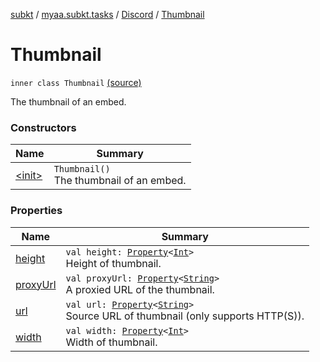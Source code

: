 [subkt](../../../index.md) / [myaa.subkt.tasks](../../index.md) / [Discord](../index.md) / [Thumbnail](./index.md)

# Thumbnail

`inner class Thumbnail` [(source)](https://github.com/Myaamori/SubKt/blob/0.1.8/src/main/kotlin/myaa/subkt/tasks/discordtask.kt#L115)

The thumbnail of an embed.

### Constructors

| Name | Summary |
|---|---|
| [&lt;init&gt;](-init-.md) | `Thumbnail()`<br>The thumbnail of an embed. |

### Properties

| Name | Summary |
|---|---|
| [height](height.md) | `val height: `[`Property`](https://docs.gradle.org/current/javadoc/org/gradle/api/provider/Property.html)`<`[`Int`](https://kotlinlang.org/api/latest/jvm/stdlib/kotlin/-int/index.html)`>`<br>Height of thumbnail. |
| [proxyUrl](proxy-url.md) | `val proxyUrl: `[`Property`](https://docs.gradle.org/current/javadoc/org/gradle/api/provider/Property.html)`<`[`String`](https://kotlinlang.org/api/latest/jvm/stdlib/kotlin/-string/index.html)`>`<br>A proxied URL of the thumbnail. |
| [url](url.md) | `val url: `[`Property`](https://docs.gradle.org/current/javadoc/org/gradle/api/provider/Property.html)`<`[`String`](https://kotlinlang.org/api/latest/jvm/stdlib/kotlin/-string/index.html)`>`<br>Source URL of thumbnail (only supports HTTP(S)). |
| [width](width.md) | `val width: `[`Property`](https://docs.gradle.org/current/javadoc/org/gradle/api/provider/Property.html)`<`[`Int`](https://kotlinlang.org/api/latest/jvm/stdlib/kotlin/-int/index.html)`>`<br>Width of thumbnail. |
